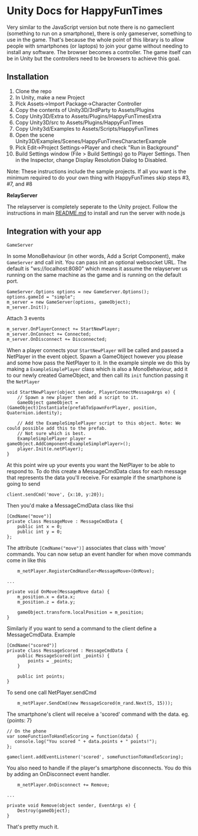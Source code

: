 Unity Docs for HappyFunTimes
============================

Very similar to the JavaScript version but note there is no gameclient
(something to run on a smartphone), there is only gameserver, something to
use in the game. That's because the whole point of this library is
to allow people with smartphones (or laptops) to join your game without
needing to install any software. The browser becomes a controller. The
game itself can be in Unity but the controllers need to be browsers
to achieve this goal.

Installation
------------

1.  Clone the repo
2.  In Unity, make a new Project
3.  Pick Assets->Import Package->Character Controller
4.  Copy the contents of Unity3D/3rdParty to Assets/Plugins
5.  Copy Unity3D/Extra to Assets/Plugins/HappyFunTimesExtra
6.  Copy Unity3D/src to Assets/Plugins/HappyFunTimes
7.  Copy Unity3d/Examples to Assets/Scripts/HappyFunTimes
8.  Open the scene Unity3D/Examples/Scenes/HappyFunTimesCharacterExample
9.  Pick Edit->Project Settings->Player and check "Run in Background"
10. Build Settings window (File > Build Settings) go to Player Settings. Then in the Inspector, change Display Resolution Dialog to Disabled.

Note: These instructions include the sample projects. If all you want is
the minimum required to do your own thing with HappyFunTimes skip steps #3, #7, and #8

**RelayServer**

The relayserver is completely seperate to the Unity project.
Follow the instructions in main [README.md](../README.md#running-the-examples) to install and run the server with node.js

Integration with your app
-------------------------

`GameServer`

In some MonoBehaviour (in other words, Add a Script Component), make `GameServer` and
call init. You can pass init an optional websocket URL. The default is "ws://localhost:8080"
which means it assume the relayserver us running on the same machine as the game and
is running on the default port.

    GameServer.Options options = new GameServer.Options();
    options.gameId = "simple";
    m_server = new GameServer(options, gameObject);
    m_server.Init();

Attach 3 events

    m_server.OnPlayerConnect += StartNewPlayer;
    m_server.OnConnect += Connected;
    m_server.OnDisconnect += Disconnected;

When a player connects your `StartNewPlayer` will be called and passed a NetPlayer in
the event object. Spawn a GameObject however you please and some how pass the NetPlayer
to it. In the example simple we do this by making a `ExampleSimplePlayer` class which
is also a MonoBehaviour, add it to our newly created GameObject, and then call its
`init` function passing it the `NetPlayer`

    void StartNewPlayer(object sender, PlayerConnectMessageArgs e) {
        // Spawn a new player then add a script to it.
        GameObject gameObject = (GameObject)Instantiate(prefabToSpawnForPlayer, position, Quaternion.identity);

        // Add the ExampleSimplePlayer script to this object. Note: We could possible add this to the prefab.
        // Not sure which is best.
        ExampleSimplePlayer player = gameObject.AddComponent<ExampleSimplePlayer>();
        player.Init(e.netPlayer);
    }

At this point wire up your events you want the NetPlayer to be able to respond to. To do this
create a MessageCmdData class for each message that represents the data you'll receive. For example if the
smartphone is going to send

    client.sendCmd('move', {x:10, y:20});

Then you'd make a MessageCmdData class like thsi

    [CmdName("move")]
    private class MessageMove : MessageCmdData {
        public int x = 0;
        public int y = 0;
    };

The attribute `[CmdName("move")]` associates that class with 'move' commands. You can now
setup an event handler for when move commands come in like this

        m_netPlayer.RegisterCmdHandler<MessageMove>(OnMove);

    ...

    private void OnMove(MessageMove data) {
        m_position.x = data.x;
        m_position.z = data.y;

        gameObject.transform.localPosition = m_position;
    }

Similarly if you want to send a command to the client define a MessageCmdData. Example

    [CmdName("scored")]
    private class MessageScored : MessageCmdData {
        public MessageScored(int _points) {
            points = _points;
        }

        public int points;
    }

To send one call NetPlayer.sendCmd

        m_netPlayer.SendCmd(new MessageScored(m_rand.Next(5, 15)));

The smartphone's client will receive a 'scored' command with the data. eg. {points: 7}

    // On the phone
    var someFunctionToHandleScoring = function(data) {
       console.log("You scored " + data.points + " points!");
    };

    gameclient.addEventListener('scored', someFunctionToHandleScoring);


You also need to handle if the player's smartphone disconnects. You do this by adding an
OnDisconnect event handler.

        m_netPlayer.OnDisconnect += Remove;

    ...

    private void Remove(object sender, EventArgs e) {
        Destroy(gameObject);
    }

That's pretty much it.


